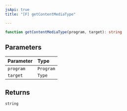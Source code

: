 ```yaml
---
jsApi: true
title: "[F] getContentMediaType"

---
```

```ts
function getContentMediaType(program, target): string
```

## Parameters

| Parameter | Type |
| :------ | :------ |
| `program` | `Program` |
| `target` | `Type` |

## Returns

`string`
